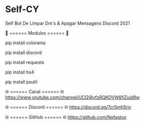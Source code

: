 # Self-CY

Self Bot De Limpar Dm's & Apagar Mensagens Discord 2021

🤖 ====== Modulos ====== 🤖

pip install colorama

pip install discord

pip install requests

pip install bs4

pip install psutil

🌐 ====== Canal ====== 🌐
https://www.youtube.com/channel/UCI2j8vfzRQKOVW6fiZuid9w

🌐 ====== Discord ====== 🌐
https://discord.gg/7cr5mh5rjv

🌐 ====== GitHub ====== 🌐
https://github.com/Nefastoo
